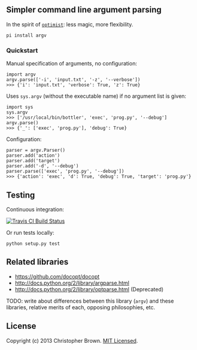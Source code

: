 ## Simpler command line argument parsing

In the spirit of [`optimist`](https://github.com/substack/node-optimist): less magic, more flexibility.

    pi install argv


### Quickstart

Manual specification of arguments, no configuration:

    import argv
    argv.parse(['-i', 'input.txt', '-z', '--verbose'])
    >>> {'i': 'input.txt', 'verbose': True, 'z': True}

Uses `sys.argv` (without the executable name) if no argument list is given:

    import sys
    sys.argv
    >>> ['/usr/local/bin/bottler', 'exec', 'prog.py', '--debug']
    argv.parse()
    >>> {'_': ['exec', 'prog.py'], 'debug': True}

Configuration:

    parser = argv.Parser()
    parser.add('action')
    parser.add('target')
    parser.add('-d', '--debug')
    parser.parse(['exec', 'prog.py', '--debug'])
    >>> {'action': 'exec', 'd': True, 'debug': True, 'target': 'prog.py'}


## Testing

Continuous integration:

[![Travis CI Build Status](https://travis-ci.org/chbrown/argv.png?branch=master)](https://travis-ci.org/chbrown/argv)

Or run tests locally:

    python setup.py test


## Related libraries

* https://github.com/docopt/docopt
* http://docs.python.org/2/library/argparse.html
* http://docs.python.org/2/library/optparse.html (Deprecated)

TODO: write about differences between this library (`argv`) and these libraries,
  relative merits of each, opposing philosophies, etc.


## License

Copyright (c) 2013 Christopher Brown. [MIT Licensed](https://raw.github.com/chbrown/argv/master/LICENSE).
